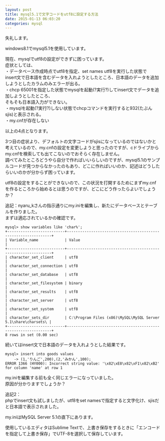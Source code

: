 ```yaml
---
layout: post
title: mysql5.1で文字コードをutf8に設定する方法
date: 2015-01-13 06:03:20
categories: mysql
---
```

<p>失礼します。 </p>

<p>windows8.1でmysql5.1を使用しています。 </p>

<p>現在、mysqlでutf8の設定ができずに困っています。 <br>
症状としては、 <br>
・データベース作成時点でutf8を指定、set names utf8を実行した状態で <br>
 insert文で日本語を含むデータを入れようとしたところ、日本語のデータを追加しようとしたカラムのみエラーが出る。 <br>
・chcp 65001を指定した状態でmysqlを起動(?実行?)してinsert文でデータを追加しようとしたところ、 <br>
 そもそも日本語入力ができない。 <br>
・mysqlを起動(?実行?)しない状態でchcpコマンドを実行すると932(たぶんsjis)と表示される。 <br>
・my.cnfが存在しない </p>

<p>以上の4点となります。 </p>

<p>3つ目の症状より、デフォルトの文字コードがsjisになっているのではないかと考えているので、my.cnfの設定を変更しようと思ったのですが、cドライブからmy.cnfを検索しても出てこないのでおそらく存在しません。 <br>
調べてみたところどうやら自分で作ればいいらしいのですが、mysql5.1のサンプルコードが見つからなかったのもあり、どこに作ればいいのか、記述はどうしたらいいのかが分からず困っています。 </p>

<p>utf8の設定をすることができないので、この状況を打開するためにまずmy.cnfを作るところから始めるとは思うのですが、どこにどう作ったらよいでしょうか？</p>

<p>追記：nyaru_kさんの指示通りにmy.iniを編集し、新たにデータベースとテーブルを作りました。<br>
まずは適応されているかの確認です。</p>

<pre><code>mysql&gt; show variables like 'char%';
+--------------------------+---------------------------------------------------------------+
| Variable_name            | Value                                                         |
+--------------------------+---------------------------------------------------------------+
| character_set_client     | utf8                                                          |
| character_set_connection | utf8                                                          |
| character_set_database   | utf8                                                          |
| character_set_filesystem | binary                                                        |
| character_set_results    | utf8                                                          |
| character_set_server     | utf8                                                          |
| character_set_system     | utf8                                                          |
| character_sets_dir       | C:\Program Files (x86)\MySQL\MySQL Server 5.1\share\charsets\ |
+--------------------------+---------------------------------------------------------------+
8 rows in set (0.00 sec)
</code></pre>

<p>続いてはinsert文で日本語のデータを入れようとした結果です。</p>

<pre><code>mysql&gt; insert into goods values
    -&gt; (1,'りんご',200),(2,'みかん',100);
ERROR 1366 (HY000): Incorrect string value: '\x82\xE8\x82\xF1\x82\xB2' for column 'name' at row 1
</code></pre>

<p>my.iniを編集する前も全く同じエラーになっていました。<br>
原因が分かりますでしょうか？</p>

<p>追記2：<br>
phpでinsert文も試しましたが、utf8をset namesで指定すると文字化け、sjisだと日本語で表示されました。</p>

<p>my.iniはMySQL Server 5.1の直下にあります。</p>

<p>使用しているエディタはSublime Textで、上書き保存をするときに「エンコードを指定して上書き保存」でUTF-8を選択して保存しています。</p>
